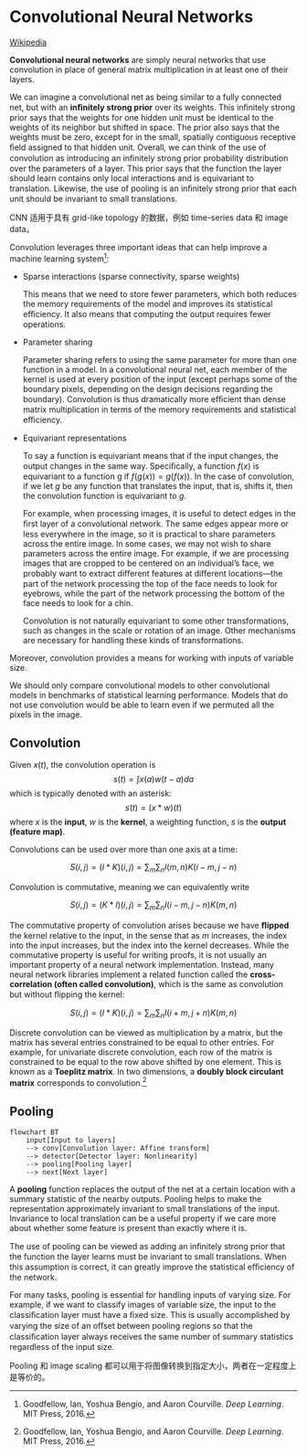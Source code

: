 # Convolutional Neural Networks
[Wikipedia](https://en.wikipedia.org/wiki/Convolutional_neural_network)

**Convolutional neural networks** are simply neural networks that use convolution in place of general matrix multiplication in at least one of their layers.

We can imagine a convolutional net as being similar to a fully connected net, but with an **inﬁnitely strong prior** over its weights. This inﬁnitely strong prior says that the weights for one hidden unit must be identical to the weights of its neighbor but shifted in space. The prior also says that the weights must be zero, except for in the small, spatially contiguous receptive ﬁeld assigned to that hidden unit. Overall, we can think of the use of convolution as introducing an inﬁnitely strong prior probability distribution over the parameters of a layer. This prior says that the function the layer should learn contains only local interactions and is equivariant to translation. Likewise, the use of pooling is an inﬁnitely strong prior that each unit should be invariant to small translations.

CNN 适用于具有 grid-like topology 的数据，例如 time-series data 和 image data。

Convolution leverages three important ideas that can help improve a machine learning system[^deeplearning]:
- Sparse interactions (sparse connectivity, sparse weights)

  This means that we need to store fewer parameters, which both reduces the memory requirements of the model and improves its statistical eﬃciency. It also means that computing the output requires fewer operations.

- Parameter sharing

  Parameter sharing refers to using the same parameter for more than one function in a model. In a convolutional neural net, each member of the kernel is used at every position of the input (except perhaps some of the boundary pixels, depending on the design decisions regarding the boundary). Convolution is thus dramatically more eﬃcient than dense matrix multiplication in terms of the memory requirements and statistical eﬃciency.

- Equivariant representations

  To say a function is equivariant means that if the input changes, the output changes in the same way. Speciﬁcally, a function $f(x)$ is equivariant to a function g if $f(g(x)) = g(f(x))$. In the case of convolution, if we let $g$ be any function that translates the input, that is, shifts it, then the convolution function is equivariant to $g$.

  For example, when processing images, it is useful to detect edges in the ﬁrst layer of a convolutional network. The same edges appear more or less everywhere in the image, so it is practical to share parameters across the entire image.  In some cases, we may not wish to share parameters across the entire image. For example, if we are processing images that are cropped to be centered on an individual’s face, we probably want to extract diﬀerent features at diﬀerent locations—the part of the network processing the top of the face needs to look for eyebrows, while the part of the network processing the bottom of the face needs to look for a chin.

  Convolution is not naturally equivariant to some other transformations, such as changes in the scale or rotation of an image. Other mechanisms are necessary for handling these kinds of transformations.

Moreover, convolution provides a means for working with inputs of variable size.

We should only compare convolutional models to other convolutional models in benchmarks of statistical learning performance. Models that do not use convolution would be able to learn even if we permuted all the pixels in the image.

## Convolution
Given $x(t)$, the convolution operation is
$$s(t)=\int {x(a)w(t-a)da}$$
which is typically denoted with an asterisk:
$$s(t)=(x\ast w)(t)$$
where $x$ is the **input**, $w$ is the **kernel**, a weighting function, $s$ is the **output (feature map)**.

Convolutions can be used over more than one axis at a time:

$$S(i,j)=(I\ast K)(i,j)=\sum_m\sum_n I(m,n)K(i-m,j-n)$$

Convolution is commutative, meaning we can equivalently write

$$S(i,j)=(K\ast I)(i,j)=\sum_m\sum_n I(i-m,j-n)K(m,n)$$

The commutative property of convolution arises because we have **ﬂipped** the kernel relative to the input, in the sense that as $m$ increases, the index into the input increases, but the index into the kernel decreases. While the commutative property is useful for writing proofs, it is not usually an important property of a neural network implementation. Instead, many neural network libraries implement a related function called the **cross-correlation (often called convolution)**, which is the same as convolution but without ﬂipping the kernel:

$$S(i,j)=(I\ast K)(i,j)=\sum_m\sum_n I(i+m,j+n)K(m,n)$$

Discrete convolution can be viewed as multiplication by a matrix, but the matrix has several entries constrained to be equal to other entries. For example, for univariate discrete convolution, each row of the matrix is constrained to be equal to the row above shifted by one element. This is known as a **Toeplitz matrix**. In two dimensions, a **doubly block circulant matrix** corresponds to convolution.[^deeplearning]

## Pooling
```mermaid
flowchart BT
    input[Input to layers]
    --> conv[Convolution layer: Affine transform]
    --> detector[Detector layer: Nonlinearity]
    --> pooling[Pooling layer]
    --> next[Next layer]
```

A **pooling** function replaces the output of the net at a certain location with a summary statistic of the nearby outputs. Pooling helps to make the representation approximately invariant to small translations of the input. Invariance to local translation can be a useful property if we care more about whether some feature is present than exactly where it is.

The use of pooling can be viewed as adding an inﬁnitely strong prior that the function the layer learns must be invariant to small translations. When this assumption is correct, it can greatly improve the statistical eﬃciency of the network.

For many tasks, pooling is essential for handling inputs of varying size. For example, if we want to classify images of variable size, the input to the classiﬁcation layer must have a ﬁxed size. This is usually accomplished by varying the size of an oﬀset between pooling regions so that the classiﬁcation layer always receives the same number of summary statistics regardless of the input size.

Pooling 和 image scaling 都可以用于将图像转换到指定大小，两者在一定程度上是等价的。


[^deeplearning]: Goodfellow, Ian, Yoshua Bengio, and Aaron Courville. _Deep Learning_. MIT Press, 2016.